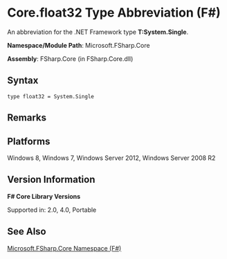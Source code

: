 # Core.float32 Type Abbreviation (F#)

An abbreviation for the .NET Framework type **T:System.Single**.

**Namespace/Module Path**: Microsoft.FSharp.Core

**Assembly**: FSharp.Core (in FSharp.Core.dll)


## Syntax

```
type float32 = System.Single
```

## Remarks

## Platforms
Windows 8, Windows 7, Windows Server 2012, Windows Server 2008 R2


## Version Information
**F# Core Library Versions**

Supported in: 2.0, 4.0, Portable




## See Also
[Microsoft.FSharp.Core Namespace &#40;F&#35;&#41;](Microsoft.FSharp.Core+Namespace+%28FSharp%29.md)


